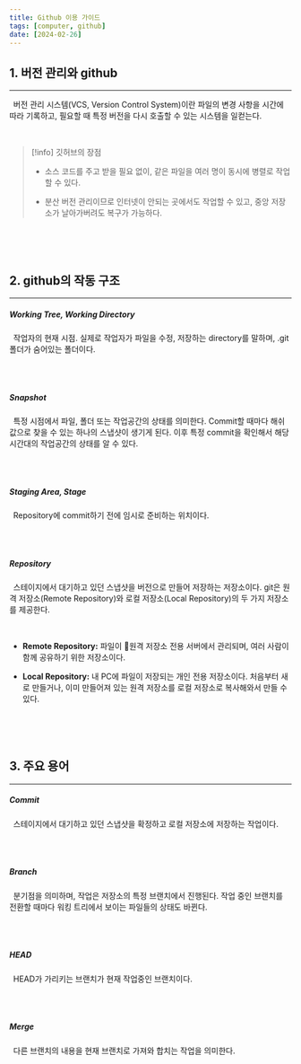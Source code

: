 ```yaml
---
title: Github 이용 가이드
tags: [computer, github]
date: [2024-02-26]
---
```

## 1. 버전 관리와 github
<hr>

&ensp;버전 관리 시스템(VCS, Version Control System)이란 파일의 변경 사항을 시간에 따라 기록하고, 필요할 때 특정 버전을 다시 호출할 수 있는 시스템을 일컫는다.

<br>

 > [!info] 깃허브의 장점
 > - 소스 코드를 주고 받을 필요 없이, 같은 파일을 여러 명이 동시에 병렬로 작업할 수 있다.
 > + 분산 버전 관리이므로 인터넷이 안되는 곳에서도 작업할 수 있고, 중앙 저장소가 날아가버려도 복구가 가능하다.

<br>
<br>
<br>

## 2. github의 작동 구조
<hr>

##### Working Tree, Working Directory

&ensp;작업자의 현재 시점. 실제로 작업자가 파일을 수정, 저장하는 directory를 말하며, .git폴더가 숨어있는 폴더이다.

<br>
<br>

##### Snapshot

&ensp;특정 시점에서 파일, 폴더 또는 작업공간의 상태를 의미한다. Commit할 때마다 해쉬값으로 찾을 수 있는 하나의 스냅샷이 생기게 된다. 이후 특정 commit을 확인해서 해당 시간대의 작업공간의 상태를 알 수 있다.

<br>
<br>

##### Staging Area, Stage

&ensp;Repository에 commit하기 전에 임시로 준비하는 위치이다.

<br>
<br>

##### Repository

&ensp;스테이지에서 대기하고 있던 스냅샷을 버전으로 만들어 저장하는 저장소이다. git은 원격 저장소(Remote Repository)와 로컬 저장소(Local Repository)의 두 가지 저장소를 제공한다.

<br>

- **Remote Repository:** 파일이 원격 저장소 전용 서버에서 관리되며, 여러 사람이 함께 공유하기 위한 저장소이다.
+ **Local Repository:** 내 PC에 파일이 저장되는 개인 전용 저장소이다. 처음부터 새로 만들거나, 이미 만들어져 있는 원격 저장소를 로컬 저장소로 복사해와서 만들 수 있다.

<br>
<br>
<br>

## 3. 주요 용어
<hr>

##### Commit

&ensp;스테이지에서 대기하고 있던 스냅샷을 확정하고 로컬 저장소에 저장하는 작업이다.

<br>
<br>

##### Branch

&ensp;분기점을 의미하며, 작업은 저장소의 특정 브랜치에서 진행된다. 작업 중인 브랜치를 전환할 때마다 워킹 트리에서 보이는 파일들의 상태도 바뀐다. 

<br>
<br>

##### HEAD

&ensp;HEAD가 가리키는 브랜치가 현재 작업중인 브랜치이다.

<br>
<br>

##### Merge

&ensp;다른 브랜치의 내용을 현재 브랜치로 가져와 합치는 작업을 의미한다.

<br>
<br>
<br>
